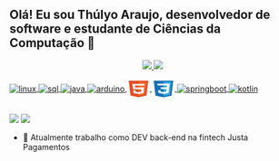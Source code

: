 ## Olá! Eu sou Thúlyo Araujo, desenvolvedor de software e estudante de Ciências da Computação 👋

<div align="center">
  <a href="https://github.com/ThulyoAraujo">
  <img height="180em" src="https://github-readme-stats.vercel.app/api?username=ThulyoAraujo&show_icons=true&theme=tokyonight&include_all_commits=true&count_private=true"/>
  <img height="180em" src="https://github-readme-stats.vercel.app/api/top-langs/?username=ThulyoAraujo&layout=compact&langs_count=7&theme=tokyonight"/>
</div>
<div style="display: inline_block"><br>
  <img align="center" alt="linux" height="30" width="40" src="https://cdn.jsdelivr.net/gh/devicons/devicon/icons/linux/linux-original.svg"> 
  <img align="center" alt="sql" height="30" width="40" src="https://cdn.jsdelivr.net/gh/devicons/devicon/icons/mysql/mysql-original-wordmark.svg"> 
  <img align="center" alt="java" height="30" width="40" src="https://cdn.jsdelivr.net/gh/devicons/devicon/icons/java/java-original.svg"> 
  <img align="center" alt="arduino" height="30" width="40" src="https://cdn.jsdelivr.net/gh/devicons/devicon/icons/arduino/arduino-original.svg"> 
  <img align="center" alt="HTML" height="30" width="40" src="https://raw.githubusercontent.com/devicons/devicon/master/icons/html5/html5-original.svg">
  <img align="center" alt="CSS" height="30" width="40" src="https://raw.githubusercontent.com/devicons/devicon/master/icons/css3/css3-original.svg">
  <img align="center" alt="springboot" height="40" width="40" src="https://img.icons8.com/color/512/spring-logo.png">
  <img align="center" alt="kotlin" height="30" width="30" src="https://encrypted-tbn0.gstatic.com/images?q=tbn:ANd9GcQ3u9r_UQkbLd1xDWkcDH6VGJgMQzYCpodsNg&usqp=CAU">
</div>
  
  ##
 
<div> 
  <a href = "mailto:thulyoaraujo14@gmail.com"><img src="https://img.shields.io/badge/-Gmail-%23333?style=for-the-badge&logo=gmail&logoColor=white" target="_blank"></a>
  <a href="https://www.linkedin.com/in/th%C3%BAlyo-araujo-97351617b/" target="_blank"><img src="https://img.shields.io/badge/-LinkedIn-%230077B5?style=for-the-badge&logo=linkedin&logoColor=white" target="_blank"></a> 
 
</div>

- 🔭 Atualmente trabalho como DEV back-end na fintech Justa Pagamentos
